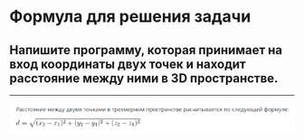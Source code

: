 # Формула для решения задачи
## Напишите программу, которая принимает на вход координаты двух точек и находит расстояние между ними в 3D пространстве.
---

![](Formula2.png)